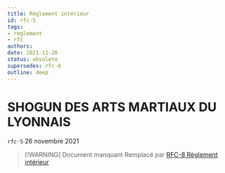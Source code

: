 ```yaml
---
title: Règlement intérieur
id: rfc-5
tags: 
- reglement
- rfc
authors:
date: 2021-11-26
status: obsolete
supersedes: rfc-8
outline: deep
---
```

# SHOGUN DES ARTS MARTIAUX DU LYONNAIS
`rfc-5` 26 novembre 2021

> [!WARNING] Document manquant
> Remplacé par [RFC-8 Règlement intérieur](rfc-8-2025-reglement)
